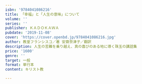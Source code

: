 ```yaml
---
isbn: '9784041086216'
title: 「幸福」と「人生の意味」について
volume: ''
series: ''
publisher: ＫＡＤＯＫＡＷＡ
pubdate: '2019-11-08'
cover: 'https://cover.openbd.jp/9784041086216.jpg'
author: 教皇フランシスコ／著 安齋奈津子／翻訳
description: 人生の苦難を乗り越え、真の喜びのある地に導く珠玉の講話集
price: '1600'
genre: ''
target: 一般
format: 単行本
content: キリスト教

---
```

